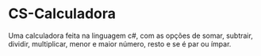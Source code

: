 # CS-Calculadora
Uma calculadora feita na linguagem c#, com as opções de somar, subtrair, dividir, multiplicar, menor e maior número, resto e se é par ou ímpar.
